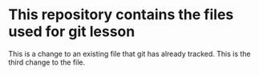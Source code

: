 # This repository contains the files used for git lesson

This is a change to an existing file that git has already tracked.
This is the third change to the file.

